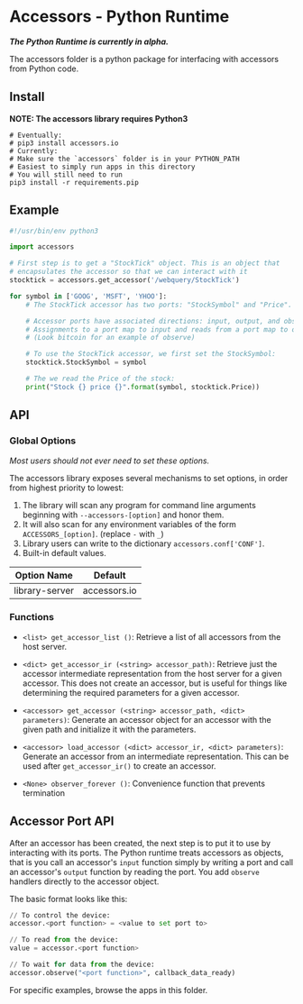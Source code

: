 Accessors - Python Runtime
==========================

***The Python Runtime is currently in alpha.***

The accessors folder is a python package for interfacing with accessors
from Python code.


Install
-------

__NOTE: The accessors library requires Python3__

    # Eventually:
    # pip3 install accessors.io
    # Currently:
    # Make sure the `accessors` folder is in your PYTHON_PATH
    # Easiest to simply run apps in this directory
    # You will still need to run
    pip3 install -r requirements.pip


Example
-------

```python
#!/usr/bin/env python3

import accessors

# First step is to get a "StockTick" object. This is an object that
# encapsulates the accessor so that we can interact with it
stocktick = accessors.get_accessor('/webquery/StockTick')

for symbol in ['GOOG', 'MSFT', 'YHOO']:
	# The StockTick accessor has two ports: "StockSymbol" and "Price".

	# Accessor ports have associated directions: input, output, and observe.
	# Assignments to a port map to input and reads from a port map to output.
	# (Look bitcoin for an example of observe)

	# To use the StockTick accessor, we first set the StockSymbol:
	stocktick.StockSymbol = symbol

	# The we read the Price of the stock:
	print("Stock {} price {}".format(symbol, stocktick.Price))
```

API
---

### Global Options

_Most users should not ever need to set these options._

The accessors library exposes several mechanisms to set options, in order from highest priority to lowest:

1. The library will scan any program for command line arguments beginning with `--accessors-[option]` and honor them.
2. It will also scan for any environment variables of the form `ACCESSORS_[option]`. (replace `-` with `_`)
3. Library users can write to the dictionary `accessors.conf['CONF']`.
4. Built-in default values.

Option Name        | Default
------------------ | -------------
library-server     | accessors.io

### Functions

- `<list> get_accessor_list ()`: Retrieve a list of all accessors from the host server.

- `<dict> get_accessor_ir (<string> accessor_path)`:
Retrieve just the accessor intermediate representation from the host server
for a given accessor. This does not create an accessor, but is useful for things
like determining the required parameters for a given accessor.

- `<accessor> get_accessor (<string> accessor_path, <dict> parameters)`: Generate an accessor object for an accessor with the given
path and initialize it with the parameters.

- `<accessor> load_accessor (<dict> accessor_ir, <dict> parameters)`: Generate an accessor from an intermediate representation. This can
be used after `get_accessor_ir()` to create an accessor.

- `<None> observer_forever ()`: Convenience function that prevents termination

Accessor Port API
-----------------

After an accessor has been created, the next step is to put it to use by
interacting with its ports. The Python runtime treats accessors as objects,
that is you call an accessor's `input` function simply by writing a port and
call an accessor's `output` function by reading the port. You add `observe`
handlers directly to the accessor object.

The basic format looks like this:

```python
// To control the device:
accessor.<port function> = <value to set port to>

// To read from the device:
value = accessor.<port function>

// To wait for data from the device:
accessor.observe("<port function>", callback_data_ready)
```

For specific examples, browse the apps in this folder.

